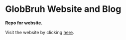 # GlobBruh Website and Blog

**Repo for website.**

Visit the website by clicking [here](https://glob-bruh.github.io/globbruh-website/).